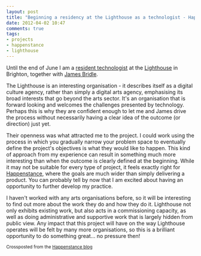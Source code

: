 ```yaml
---
layout: post
title: "Beginning a residency at the Lighthouse as a technologist - Happenstance Project"
date: 2012-04-02 10:47
comments: true
tags: 
- projects
- happenstance
- lighthouse
---
```


Until the end of June I am a [resident technologist][3] at the [Lighthouse][2] in Brighton, together with [James Bridle][1].

The Lighthouse is an interesting organisation - it describes itself as a digital culture agency, rather than simply a digital arts agency, emphasising its broad interests that go beyond the arts sector. It's an organisation that is forward looking and welcomes the challenges presented by technology. Perhaps this is why they are confident enough to let me and James drive the process without necessarily having a clear idea of the outcome (or direction) just yet. 

Their openness was what attracted me to the project. I could work using the process in which you gradually narrow your problem space to eventually define the project's objectives is what they would like to happen. This kind of approach from my experience can result in something much more interesting than when the outcome is clearly defined at the beginning. While it may not be suitable for every type of project, it feels exactly right for [Happenstance][3], where the goals are much wider than simply delivering a product. You can probably tell by now that I am excited about having an opportunity to further develop my practice.

I haven't worked with any arts organisations before, so it will be interesting to find out more about the work they do and how they do it. Lighthouse not only exhibits existing work, but also acts in a commissioning capacity, as well as doing administrative and supportive work that is largely hidden from public view. Any impact that this project will have on the way Lighthouse operates will be felt by many more organisations, so this is a brilliant opportunity to do something great… no pressure then!

<small>Crossposted from the <a href="http://happenstanceproject.com/working-at-the-lighthouse/">Happenstance blog</a></small>

[1]: http://shorttermmemoryloss.com/
[2]: http://www.lighthouse.org.uk/
[3]: http://happenstanceproject.com/









